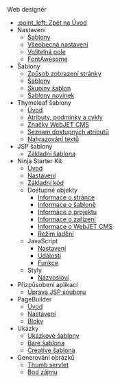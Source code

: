  <div class="sidebar-section">Web designér</div>

- [:point\_left: Zpět na Úvod](/?back)
- Nastavení
  - [Šablony](/frontend/setup/README.md)
  - [Všeobecná nastavení](/frontend/setup/config.md)
  - [Volitelná pole](/frontend/webpages/customfields/README.md)
  - [FontAwesome](/frontend/webpages/fontawesome/README.md)
- Šablony
  - [Způsob zobrazení stránky](/frontend/templates/README.md)
  - [Šablony](/frontend/templates/templates.md)
  - [Skupiny šablon](/frontend/templates/template-groups.md)
  - [Šablony novinek](/frontend/templates/news/README.md)
- Thymeleaf šablony
  - [Úvod](/frontend/thymeleaf/README.md)
  - [Atributy, podmínky a cykly](/frontend/thymeleaf/statements.md)
  - [Značky WebJET CMS](/frontend/thymeleaf/tags.md)
  - [Seznam dostupných atributů](/frontend/thymeleaf/webjet-objects.md)
  - [Nahrazování textů](/frontend/thymeleaf/text-replaces.md)
- JSP šablony
  - [Základní šablona](/frontend/jsp/README.md)
- Ninja Starter Kit
  - [Úvod](/frontend/ninja-starter-kit/README.md)
  - [Nastavení](/frontend/ninja-starter-kit/temp-group/README.md)
  - [Základní kód](/frontend/ninja-starter-kit/ninja-bp/README.md)
  - Dostupné objekty
    - [Informace o stránce](/frontend/ninja-starter-kit/ninja-jv/page/README.md)
    - [Informace o šabloně](/frontend/ninja-starter-kit/ninja-jv/temp/README.md)
    - [Informace o projektu](/frontend/ninja-starter-kit/ninja-jv/temp-group/README.md)
    - [Informace o zařízení](/frontend/ninja-starter-kit/ninja-jv/user-agent/README.md)
    - [Informace o WebJET CMS](/frontend/ninja-starter-kit/ninja-jv/webjet/README.md)
    - [Režim ladění](/frontend/ninja-starter-kit/ninja-jv/debug/README.md)
  - JavaScript
    - [Nastavení](/frontend/ninja-starter-kit/ninja-js/settings/README.md)
    - [Události](/frontend/ninja-starter-kit/ninja-js/events/README.md)
    - [Funkce](/frontend/ninja-starter-kit/ninja-js/functions/README.md)
  - Styly
    - [Názvosloví](/frontend/ninja-starter-kit/ninja-cs/naming/README.md)
- Přizpůsobení aplikací
  - [Úprava JSP souboru](/frontend/customize-apps/README.md)
- PageBuilder
  - [Úvod](/frontend/page-builder/README.md)
  - [Nastavení](/frontend/page-builder/settings.md)
  - [Bloky](/frontend/page-builder/blocks.md)
- Ukázky
  - [Ukázkové šablony](/frontend/examples/README.md)
  - [Bare šablona](/frontend/examples/template-bare/README.md)
  - [Creative šablona](/frontend/examples/templates-creative/README.md)
- Generování obrázků
  - [Thumb servlet](/frontend/thumb-servlet/README.md)
  - [Bod zájmu](/frontend/thumb-servlet/interest-point.md)
